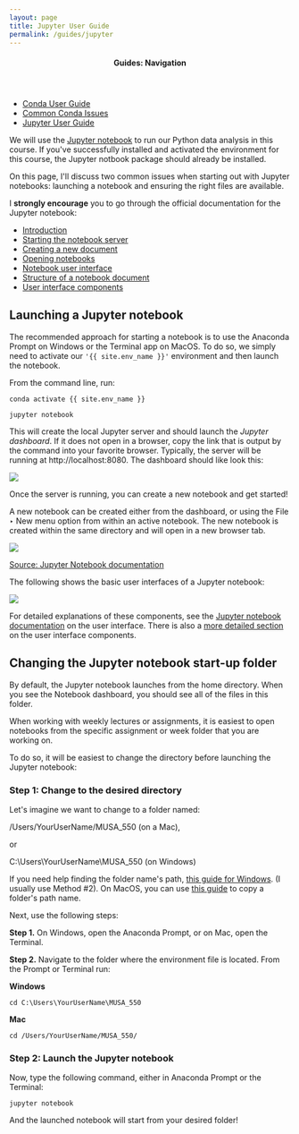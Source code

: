 ```yaml
---
layout: page
title: Jupyter User Guide
permalink: /guides/jupyter
---
```


<nav class="toc">
  <header><h4 class="nav__title">Guides: Navigation</h4></header>
  <ul class="toc__menu">
    <li>
      <a href="/guides/conda">Conda User Guide</a>
    </li>
    <li>
      <a href="/guides/conda-issues">Common Conda Issues</a>
    </li>
    <li>
      <a href="/guides/jupyter">Jupyter User Guide</a>
    </li>
  </ul>
</nav>

We will use the [Jupyter
notebook](https://jupyter-notebook.readthedocs.io/en/stable/) to run our Python
data analysis in this course. If you've successfully installed and activated the
environment for this course, the Jupyter notbook package should already be
installed.

On this page, I'll discuss two common issues when starting out with Jupyter
notebooks: launching a notebook and ensuring the right files are available.

I **strongly encourage** you to go through the official documentation for the Jupyter notebook:

- [Introduction](https://jupyter-notebook.readthedocs.io/en/stable/notebook.html#introduction)
- [Starting the notebook server](https://jupyter-notebook.readthedocs.io/en/stable/notebook.html#starting-the-notebook-server)
- [Creating a new document](https://jupyter-notebook.readthedocs.io/en/stable/notebook.html#creating-a-new-notebook-document)
- [Opening notebooks](https://jupyter-notebook.readthedocs.io/en/stable/notebook.html#opening-notebooks)
- [Notebook user interface](https://jupyter-notebook.readthedocs.io/en/stable/notebook.html#notebook-user-interface)
- [Structure of a notebook document](https://jupyter-notebook.readthedocs.io/en/stable/notebook.html#structure-of-a-notebook-document)
- [User interface components](https://jupyter-notebook.readthedocs.io/en/stable/ui_components.html)

## Launching a Jupyter notebook

The recommended approach for starting a notebook is to use the Anaconda Prompt
on Windows or the Terminal app on MacOS. To do so, we simply need to activate
our `'{{ site.env_name }}'` environment and then launch the notebook.

From the command line, run:

```
conda activate {{ site.env_name }}
```

```
jupyter notebook
```

This will create the local Jupyter server and should launch
the _Jupyter dashboard_. If it does not open in a browser,
copy the link that is output by the command into your favorite browser.
Typically, the server will be running at http://localhost:8080.
The dashboard should like look this:

<img src="https://jupyter.readthedocs.io/en/latest/_images/tryjupyter_file.png">

Once the server is running, you can create a new notebook and get started!

A new notebook can be created either from the dashboard, or using
the File ‣ New menu option from within an active notebook. The new notebook is
created within the same directory and will open in a new browser tab.

<img src="https://jupyter-notebook.readthedocs.io/en/stable/_images/new-notebook.gif">

[Source: Jupyter Notebook documentation](https://jupyter-notebook.readthedocs.io/en/stable/notebook.html#starting-the-notebook-server)

The following shows the basic user interfaces of a Jupyter notebook:

<img src="https://jupyter-notebook.readthedocs.io/en/stable/_images/blank-notebook-ui.png">

For detailed explanations of these components, see the [Jupyter notebook documentation](https://jupyter-notebook.readthedocs.io/en/stable/notebook.html#notebook-user-interface) on the
user interface. There is also a [more detailed section](https://jupyter-notebook.readthedocs.io/en/stable/ui_components.html) on the user interface components.

## Changing the Jupyter notebook start-up folder

By default, the Jupyter notebook launches from the home directory. When you
see the Notebook dashboard, you should see all of the files in this
folder.

When working with weekly lectures or assignments, it is easiest to open notebooks
from the specific assignment or week folder that you are working on.

To do so, it will be easiest to change the directory before launching the
Jupyter notebook:

### Step 1: Change to the desired directory

Let's imagine we want to change to a folder named:

/Users/YourUserName/MUSA_550 (on a Mac),

or

C:\Users\YourUserName\MUSA_550 (on Windows)

If you need help finding the folder name's path, [this guide for Windows](https://www.wikihow.com/Find-a-File%27s-Path-on-Windows). (I usually use Method #2). On MacOS, you can use [this guide](http://osxdaily.com/2015/11/05/copy-file-path-name-text-mac-os-x-finder/) to copy a folder's path name.

Next, use the following steps:

**Step 1.** On Windows, open the Anaconda Prompt, or on Mac, open the Terminal.

**Step 2.** Navigate to the folder where the environment file is located. From the Prompt or Terminal run:

**Windows**

```
cd C:\Users\YourUserName\MUSA_550
```

**Mac**

```
cd /Users/YourUserName/MUSA_550/
```

### Step 2: Launch the Jupyter notebook

Now, type the following command, either in Anaconda Prompt or the Terminal:

```
jupyter notebook
```

And the launched notebook will start from your desired folder!

